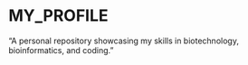 # MY_PROFILE
“A personal repository showcasing my skills in biotechnology, bioinformatics, and coding.”
